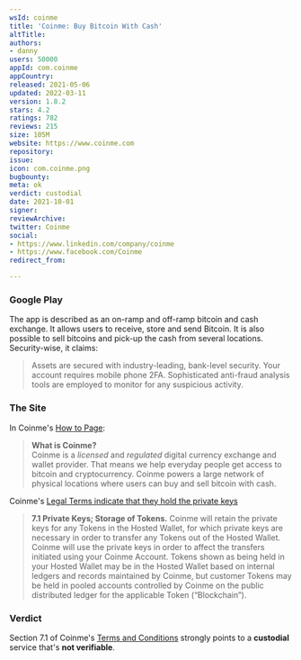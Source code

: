 ```yaml
---
wsId: coinme
title: 'Coinme: Buy Bitcoin With Cash'
altTitle: 
authors:
- danny
users: 50000
appId: com.coinme
appCountry: 
released: 2021-05-06
updated: 2022-03-11
version: 1.8.2
stars: 4.2
ratings: 782
reviews: 215
size: 105M
website: https://www.coinme.com
repository: 
issue: 
icon: com.coinme.png
bugbounty: 
meta: ok
verdict: custodial
date: 2021-10-01
signer: 
reviewArchive: 
twitter: Coinme
social:
- https://www.linkedin.com/company/coinme
- https://www.facebook.com/Coinme
redirect_from: 

---
```


### Google Play

The app is described as an on-ramp and off-ramp bitcoin and cash exchange. It allows users to receive, store and send Bitcoin. It is also possible to sell bitcoins and pick-up the cash from several locations. Security-wise, it claims:

> Assets are secured with industry-leading, bank-level security. Your account requires mobile phone 2FA. Sophisticated anti-fraud analysis tools are employed to monitor for any suspicious activity.

### The Site

In Coinme's [How to Page](https://coinme.com/how-to/):

>**What is Coinme?**<br>
Coinme is a _licensed_ and _regulated_ digital currency exchange and wallet provider. That means we help everyday people get access to bitcoin and cryptocurrency. Coinme powers a large network of physical locations where users can buy and sell bitcoin with cash.

Coinme's [Legal Terms indicate that they hold the private keys](https://coinme.com/legal/)

> **7.1 Private Keys; Storage of Tokens.** Coinme will retain the private keys for any Tokens in the Hosted Wallet, for which private keys are necessary in order to transfer any Tokens out of the Hosted Wallet. Coinme will use the private keys in order to affect the transfers initiated using your Coinme Account. Tokens shown as being held in your Hosted Wallet may be in the Hosted Wallet based on internal ledgers and records maintained by Coinme, but customer Tokens may be held in pooled accounts controlled by Coinme on the public distributed ledger for the applicable Token (“Blockchain”).

### Verdict

Section 7.1 of Coinme's [Terms and Conditions](https://coinme.com/legal/) strongly points to a **custodial** service that's **not verifiable**.

